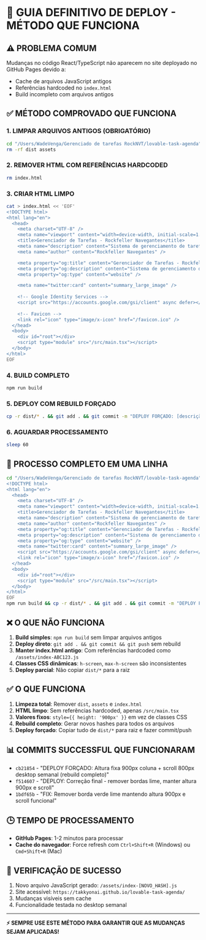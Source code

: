 # 🚀 GUIA DEFINITIVO DE DEPLOY - MÉTODO QUE FUNCIONA

## ⚠️ PROBLEMA COMUM
Mudanças no código React/TypeScript não aparecem no site deployado no GitHub Pages devido a:
- Cache de arquivos JavaScript antigos
- Referências hardcoded no `index.html`
- Build incompleto com arquivos antigos

## ✅ MÉTODO COMPROVADO QUE FUNCIONA

### 1. **LIMPAR ARQUIVOS ANTIGOS** (OBRIGATÓRIO)
```bash
cd "/Users/WadeVenga/Gerenciado de tarefas RockNVT/lovable-task-agenda"
rm -rf dist assets
```

### 2. **REMOVER HTML COM REFERÊNCIAS HARDCODED**
```bash
rm index.html
```

### 3. **CRIAR HTML LIMPO**
```bash
cat > index.html << 'EOF'
<!DOCTYPE html>
<html lang="en">
  <head>
    <meta charset="UTF-8" />
    <meta name="viewport" content="width=device-width, initial-scale=1.0" />
    <title>Gerenciador de Tarefas - Rockfeller Navegantes</title>
    <meta name="description" content="Sistema de gerenciamento de tarefas da Rockfeller Navegantes" />
    <meta name="author" content="Rockfeller Navegantes" />

    <meta property="og:title" content="Gerenciador de Tarefas - Rockfeller Navegantes" />
    <meta property="og:description" content="Sistema de gerenciamento de tarefas da Rockfeller Navegantes" />
    <meta property="og:type" content="website" />

    <meta name="twitter:card" content="summary_large_image" />
    
    <!-- Google Identity Services -->
    <script src="https://accounts.google.com/gsi/client" async defer></script>
    
    <!-- Favicon -->
    <link rel="icon" type="image/x-icon" href="/favicon.ico" />
  </head>
  <body>
    <div id="root"></div>
    <script type="module" src="/src/main.tsx"></script>
  </body>
</html>
EOF
```

### 4. **BUILD COMPLETO**
```bash
npm run build
```

### 5. **DEPLOY COM REBUILD FORÇADO**
```bash
cp -r dist/* . && git add . && git commit -m "DEPLOY FORÇADO: [descrição da mudança] (rebuild completo)" && git push origin main
```

### 6. **AGUARDAR PROCESSAMENTO**
```bash
sleep 60
```

## 🔄 PROCESSO COMPLETO EM UMA LINHA
```bash
cd "/Users/WadeVenga/Gerenciado de tarefas RockNVT/lovable-task-agenda" && rm -rf dist assets && rm index.html && cat > index.html << 'EOF'
<!DOCTYPE html>
<html lang="en">
  <head>
    <meta charset="UTF-8" />
    <meta name="viewport" content="width=device-width, initial-scale=1.0" />
    <title>Gerenciador de Tarefas - Rockfeller Navegantes</title>
    <meta name="description" content="Sistema de gerenciamento de tarefas da Rockfeller Navegantes" />
    <meta name="author" content="Rockfeller Navegantes" />
    <meta property="og:title" content="Gerenciador de Tarefas - Rockfeller Navegantes" />
    <meta property="og:description" content="Sistema de gerenciamento de tarefas da Rockfeller Navegantes" />
    <meta property="og:type" content="website" />
    <meta name="twitter:card" content="summary_large_image" />
    <script src="https://accounts.google.com/gsi/client" async defer></script>
    <link rel="icon" type="image/x-icon" href="/favicon.ico" />
  </head>
  <body>
    <div id="root"></div>
    <script type="module" src="/src/main.tsx"></script>
  </body>
</html>
EOF
npm run build && cp -r dist/* . && git add . && git commit -m "DEPLOY FORÇADO: [DESCRIÇÃO] (rebuild completo)" && git push origin main
```

## ❌ O QUE NÃO FUNCIONA
1. **Build simples**: `npm run build` sem limpar arquivos antigos
2. **Deploy direto**: `git add . && git commit && git push` sem rebuild
3. **Manter index.html antigo**: Com referências hardcoded como `/assets/index-ABC123.js`
4. **Classes CSS dinâmicas**: `h-screen`, `max-h-screen` são inconsistentes
5. **Deploy parcial**: Não copiar `dist/*` para a raiz

## ✅ O QUE FUNCIONA
1. **Limpeza total**: Remover `dist`, `assets` e `index.html`
2. **HTML limpo**: Sem referências hardcoded, apenas `/src/main.tsx`
3. **Valores fixos**: `style={{ height: '900px' }}` em vez de classes CSS
4. **Rebuild completo**: Gerar novos hashes para todos os arquivos
5. **Deploy forçado**: Copiar tudo de `dist/*` para raiz e fazer commit/push

## 📊 COMMITS SUCCESSFUL QUE FUNCIONARAM
- `cb21854` - "DEPLOY FORÇADO: Altura fixa 900px coluna + scroll 800px desktop semanal (rebuild completo)"
- `f514607` - "DEPLOY: Correção final - remover bordas lime, manter altura 900px e scroll"
- `1bdf65b` - "FIX: Remover borda verde lime mantendo altura 900px e scroll funcional"

## 🕒 TEMPO DE PROCESSAMENTO
- **GitHub Pages**: 1-2 minutos para processar
- **Cache do navegador**: Force refresh com `Ctrl+Shift+R` (Windows) ou `Cmd+Shift+R` (Mac)

## 🎯 VERIFICAÇÃO DE SUCESSO
1. Novo arquivo JavaScript gerado: `/assets/index-[NOVO_HASH].js`
2. Site acessível: `https://takkyonai.github.io/lovable-task-agenda/`
3. Mudanças visíveis sem cache
4. Funcionalidade testada no desktop semanal

---

**⚡ SEMPRE USE ESTE MÉTODO PARA GARANTIR QUE AS MUDANÇAS SEJAM APLICADAS!** 